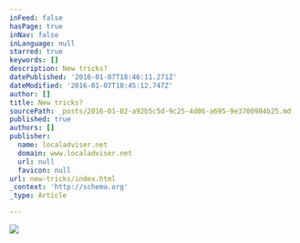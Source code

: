 ```yaml
---
inFeed: false
hasPage: true
inNav: false
inLanguage: null
starred: true
keywords: []
description: New tricks?
datePublished: '2016-01-07T18:46:11.271Z'
dateModified: '2016-01-07T18:45:12.747Z'
author: []
title: New tricks?
sourcePath: _posts/2016-01-02-a92b5c5d-9c25-4d06-a695-9e3700984b25.md
published: true
authors: []
publisher:
  name: localadviser.net
  domain: www.localadviser.net
  url: null
  favicon: null
url: new-tricks/index.html
_context: 'http://schema.org'
_type: Article

---
```

![](https://the-grid-user-content.s3-us-west-2.amazonaws.com/3a3f40bf-d2e9-49fe-8309-c34644e8fa6b.jpg)